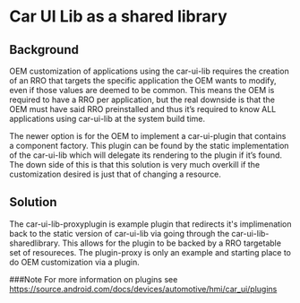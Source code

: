 # Car UI Lib as a shared library

## Background
OEM customization of applications using the car-ui-lib requires the creation of an RRO that targets the specific application the OEM wants to modify, even if those values are deemed to be common. This means the OEM is required to have a RRO per application, but the real downside is that the OEM must have said RRO preinstalled and thus it’s required to know ALL applications using car-ui-lib at the system build time.

The newer option is for the OEM to implement a car-ui-plugin that contains a component factory. This plugin can be found by the static implementation of the car-ui-lib which will delegate its rendering to the plugin if it’s found. The down side of this is that this solution is very much overkill if the customization desired is just that of changing a resource.

## Solution
The car-ui-lib-proxyplugin is example plugin that redirects it's implimenation back to the static version of car-ui-lib via going through the car-ui-lib-sharedlibrary. This allows for the plugin to be backed by a RRO targetable set of resoureces.
The plugin-proxy is only an example and starting place to do OEM customization via a plugin.

###Note
For more information on plugins see
https://source.android.com/docs/devices/automotive/hmi/car_ui/plugins


